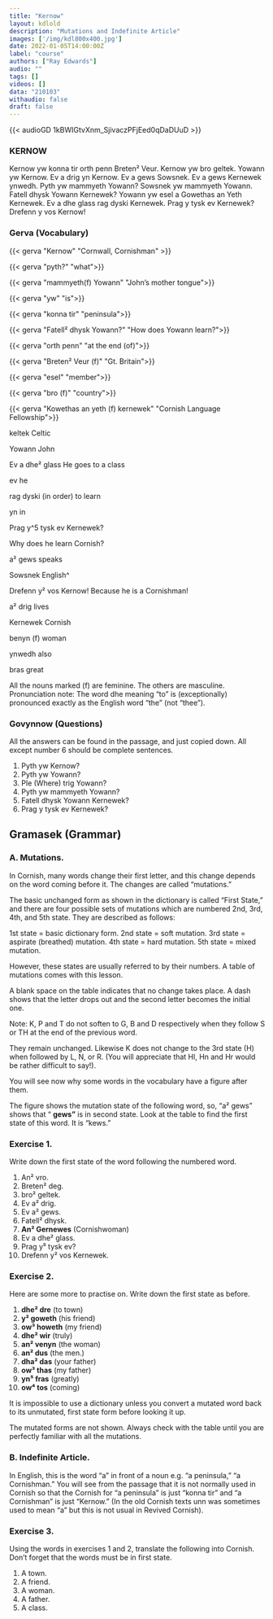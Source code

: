 ```yaml
---
title: "Kernow"
layout: kdlold
description: "Mutations and Indefinite Article"
images: ['/img/kdl800x400.jpg']
date: 2022-01-05T14:00:00Z
label: "course"
authors: ["Ray Edwards"]
audio: ""
tags: []
videos: []
data: "210103"
withaudio: false
draft: false
---
```



{{< audioGD 1kBWIGtvXnm_SjivaczPFjEed0qDaDUuD >}}


### KERNOW
Kernow yw konna tir orth penn Breten² Veur. Kernow yw bro geltek. Yowann yw Kernow. Ev a drig yn Kernow. Ev a gews Sowsnek. Ev a gews Kernewek ynwedh. Pyth yw mammyeth Yowann? Sowsnek yw mammyeth Yowann. Fatell dhysk Yowann Kernewek? Yowann yw esel a Gowethas an Yeth Kernewek. Ev a dhe glass rag dyski Kernewek. Prag y tysk ev Kernewek? Drefenn y vos Kernow!

### Gerva (Vocabulary)

{{< gerva "Kernow" "Cornwall, Cornishman" >}}

 

{{< gerva "pyth?" "what">}}

{{< gerva "mammyeth(f) Yowann" "John’s mother tongue">}}

{{< gerva "yw" "is">}}

{{< gerva "konna tir" "peninsula">}}

{{< gerva "Fatell² dhysk Yowann?" "How does Yowann learn?">}}

{{< gerva "orth penn" "at the end (of)">}}

{{< gerva "Breten² Veur (f)" "Gt. Britain">}}

{{< gerva "esel" "member">}}

{{< gerva "bro (f)"  "country">}}

{{< gerva "Kowethas an yeth (f) kernewek" "Cornish Language Fellowship">}}

keltek Celtic

Yowann John 

Ev a dhe² glass He goes to a class

ev he 

rag dyski (in order) to learn

yn in 

Prag y^5 tysk ev Kernewek?

Why does he learn Cornish?

a² gews speaks 

Sowsnek English^ 

Drefenn y² vos Kernow!
Because he is a Cornishman!

a² drig lives 

Kernewek Cornish 

benyn (f) woman

ynwedh also 

bras great

All the nouns marked (f) are feminine. The others are masculine.
Pronunciation note: The word dhe meaning “to” is (exceptionally) pronounced exactly as the English word “the” (not “thee”).

### Govynnow (Questions)
All the answers can be found in the passage, and just copied down. 
All except number 6 should be complete sentences.

1) Pyth yw Kernow? 
2) Pyth yw Yowann? 
3) Ple (Where) trig Yowann? 
4) Pyth yw mammyeth Yowann?
5) Fatell dhysk Yowann Kernewek?
6) Prag y tysk ev Kernewek?

## Gramasek (Grammar)

### A. Mutations. 
In Cornish, many words change their first letter, and this change depends on the word coming before it. The changes are called “mutations.” 

The basic unchanged form as shown in the dictionary is called “First State,” and there are four possible sets of mutations which are numbered 2nd, 3rd, 4th, and 5th state. They are described as follows:

1st state = basic dictionary form. 
2nd state = soft mutation.
3rd state = aspirate (breathed) mutation. 
4th state = hard mutation.
5th state = mixed mutation.

However, these states are usually referred to by their numbers. A table of mutations comes with this lesson. 

A blank space on the table indicates that no change takes place. A dash shows that the letter drops out and the second letter becomes the initial one. 

Note: K, P and T do not soften to G, B and D respectively when they follow S or TH at the end of the previous word. 

They remain unchanged. Likewise K does not change to the 3rd state (H) when followed by L, N, or R. (You will appreciate that Hl, Hn and Hr would be rather difficult to say!). 

You will see now why some words in the vocabulary have a figure after them. 

The figure shows the mutation state of the following word, so, “a² gews” shows that “ **gews”** is in second state. Look at the table to find the first state of this word. It is “kews.”

### Exercise 1. 
Write down the first state of the word following the numbered word.

1) An² vro. 
2) Breten² deg. 
3) bro² geltek. 
4) Ev a² drig. 
5) Ev a² gews. 
6) Fatell² dhysk. 
7) **An² Gernewes** (Cornishwoman)
8) Ev a dhe² glass.
9) Prag y⁵ tysk ev?
10) Drefenn y² vos Kernewek.

### Exercise 2. 
Here are some more to practise on. Write down the first state as before.

1) **dhe² dre** (to town) 
2) **y² goweth** (his friend) 
3) **ow³ howeth** (my friend) 
4) **dhe² wir** (truly) 
5) **an² venyn** (the woman) 
6) **an² dus** (the men.) 
7) **dha² das** (your father)
8) **ow³ thas** (my father)
9) **yn⁵ fras** (greatly)
10) **ow⁴ tos** (coming)

It is impossible to use a dictionary unless you convert a mutated word back to its unmutated, first state form before looking it up. 

The mutated forms are not shown. Always check with the table until you are perfectly familiar with all the mutations.

### B. Indefinite Article. 
In English, this is the word “a” in front of a noun e.g. “a peninsula,” “a Cornishman.” You will see from the passage that it is not normally used in Cornish so that the Cornish for “a peninsula” is just “konna tir” and “a Cornishman” is just “Kernow.” (In the old Cornish texts unn was sometimes used to mean “a” but this is not usual in Revived Cornish).

### Exercise 3. 
Using the words in exercises 1 and 2, translate the following into Cornish. Don’t forget that the words must be in first state.

1) A town. 
2) A friend. 
3) A woman. 
4) A father. 
5) A class.

